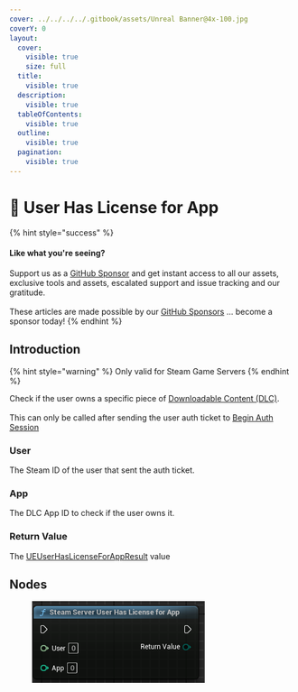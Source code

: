 ```yaml
---
cover: ../../../../.gitbook/assets/Unreal Banner@4x-100.jpg
coverY: 0
layout:
  cover:
    visible: true
    size: full
  title:
    visible: true
  description:
    visible: true
  tableOfContents:
    visible: true
  outline:
    visible: true
  pagination:
    visible: true
---
```


# 🔵 User Has License for App

{% hint style="success" %}
#### Like what you're seeing?

Support us as a [GitHub Sponsor](../../../../become-a-sponsor/) and get instant access to all our assets, exclusive tools and assets, escalated support and issue tracking and our gratitude.\
\
These articles are made possible by our [GitHub Sponsors](../../../../become-a-sponsor/) ... become a sponsor today!
{% endhint %}

## Introduction

{% hint style="warning" %}
Only valid for Steam Game Servers
{% endhint %}

Check if the user owns a specific piece of [Downloadable Content (DLC)](https://partner.steamgames.com/doc/store/application/dlc).\
\
This can only be called after sending the user auth ticket to [Begin Auth Session](begin-auth-session.md)

### User

The Steam ID of the user that sent the auth ticket.

### App

The DLC App ID to check if the user owns it.

### Return Value

The [UEUserHasLicenseForAppResult](../enumerators/ueuserhaslicenseforappresult.md) value

## Nodes

<figure><img src="../../../../.gitbook/assets/image (4) (1) (1).png" alt=""><figcaption></figcaption></figure>
